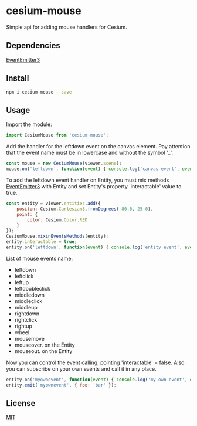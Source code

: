 # cesium-mouse
Simple api for adding mouse handlers for Cesium.

## Dependencies

[EventEmitter3](https://github.com/primus/eventemitter3)

## Install

```bash
npm i cesium-mouse --save
```

## Usage
Import the module:

```js
import CesiumMouse from 'cesium-mouse';
```

Add the handler for the leftdown event on the canvas element.
Pay attention that the event name must be in lowercase and without the symbol '_'.

```js
const mouse = new CesiumMouse(viewer.scene);
mouse.on('leftdown', function(event) { console.log('canvas event', event); });
```

To add the leftdown event handler on Entity, you must mix methods [EventEmitter3](https://github.com/primus/eventemitter3) with Entity and set Entity's property 'interactable' value to true.

```js
const entity = viewer.entities.add({
    positon: Cesium.Cartesian3.fromDegrees(-80.0, 25.0),
    point: {
        color: Cesium.Color.RED
    }
});
CesiumMouse.mixinEventsMethods(entity);
entity.interactable = true;
entity.on('leftdown', function(event) { console.log('entity event', event); });
```

List of mouse events name:
* leftdown
* leftclick
* leftup
* leftdoubleclick
* middledown
* middleclick
* middleup
* rightdown
* rightclick
* rightup
* wheel
* mousemove
* mouseover. on the Entity
* mouseout. on the Entity

Now you can control the event calling, pointing 'interactable' = false. Also you can subscribe on your own events and call it in any place.

```js
entity.on('myownevent', function(event) { console.log('my own event', event); });
entity.emit('myownevent', { foo: 'bar' });
```

## License
[MIT](LICENSE)